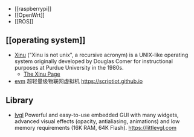 - [[raspberrypi]]
- [[OpenWrt]]
- [[ROS]]



## [[operating system]]
- [Xinu](https://github.com/xinu-os/xinu) ("Xinu is not unix", a recursive acronym) is a UNIX-like operating system originally developed by Douglas Comer for instructional purposes at Purdue University in the 1980s.
  - [The Xinu Page](https://xinu.cs.purdue.edu/)
- [evm](https://github.com/scriptiot/evm) 超轻量级物联网虚拟机 https://scriptiot.github.io



## Library
- [lvgl](https://github.com/littlevgl/lvgl) Powerful and easy-to-use embedded GUI with many widgets, advanced visual effects (opacity, antialiasing, animations) and low memory requirements (16K RAM, 64K Flash). https://littlevgl.com

